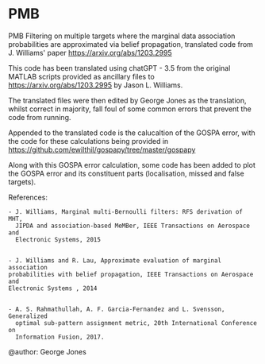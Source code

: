 # PMB
PMB Filtering on multiple targets where the marginal data association probabilities are approximated via belief propagation, translated code from J. Williams' paper https://arxiv.org/abs/1203.2995

This code has been translated using chatGPT - 3.5 from the original MATLAB scripts
provided as ancillary files to https://arxiv.org/abs/1203.2995 by Jason L. Williams.

The translated files were then edited by George Jones as the translation, whilst correct in
majority, fall foul of some common errors that prevent the code from running.

Appended to the translated code is the calucaltion of the GOSPA error, with the code
for these calculations being provided in https://github.com/ewilthil/gospapy/tree/master/gospapy

Along with this GOSPA error calculation, some code has been added to plot the GOSPA error and its 
constituent parts (localisation, missed and false targets).

References:
    
    - J. Williams, Marginal multi-Bernoulli filters: RFS derivation of MHT, 
      JIPDA and association-based MeMBer, IEEE Transactions on Aerospace and 
      Electronic Systems, 2015
      
      
    - J. Williams and R. Lau, Approximate evaluation of marginal association
    probabilities with belief propagation, IEEE Transactions on Aerospace and 
    Electronic Systems , 2014
    
    
    - A. S. Rahmathullah, A. F. Garcia-Fernandez and L. Svensson, Generalized
      optimal sub-pattern assignment metric, 20th International Conference on
      Information Fusion, 2017.
    

@author: George Jones
